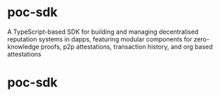 # poc-sdk
A TypeScript-based SDK for building and managing decentralised reputation systems in dapps, featuring modular components for zero-knowledge proofs, p2p attestations, transaction history, and org based attestations
# poc-sdk
